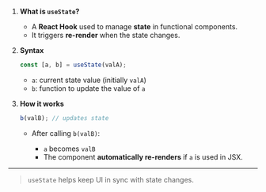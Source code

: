 1. **What is `useState`?**

   * A **React Hook** used to manage **state** in functional components.
   * It triggers **re-render** when the state changes.

2. **Syntax**

   ```javascript
   const [a, b] = useState(valA);
   ```

   * `a`: current state value (initially `valA`)
   * `b`: function to update the value of `a`

3. **How it works**

   ```javascript
   b(valB); // updates state
   ```

   * After calling `b(valB)`:

     * `a` becomes `valB`
     * The component **automatically re-renders** if `a` is used in JSX.

---

> `useState` helps keep UI in sync with state changes.

